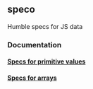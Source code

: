 ## speco

Humble specs for JS data


### Documentation

#### [Specs for primitive values](/docs/primitiveValuesSpecs.md)


#### [Specs for arrays](/docs/arraySpecs.md)
